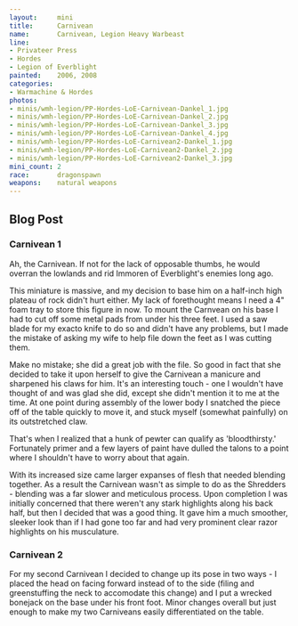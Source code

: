 ```yaml
---
layout:     mini
title:      Carnivean
name:       Carnivean, Legion Heavy Warbeast
line:       
- Privateer Press
- Hordes
- Legion of Everblight
painted:    2006, 2008
categories:
- Warmachine & Hordes
photos:
- minis/wmh-legion/PP-Hordes-LoE-Carnivean-Dankel_1.jpg
- minis/wmh-legion/PP-Hordes-LoE-Carnivean-Dankel_2.jpg
- minis/wmh-legion/PP-Hordes-LoE-Carnivean-Dankel_3.jpg
- minis/wmh-legion/PP-Hordes-LoE-Carnivean-Dankel_4.jpg
- minis/wmh-legion/PP-Hordes-LoE-Carnivean2-Dankel_1.jpg
- minis/wmh-legion/PP-Hordes-LoE-Carnivean2-Dankel_2.jpg
- minis/wmh-legion/PP-Hordes-LoE-Carnivean2-Dankel_3.jpg
mini_count: 2
race:       dragonspawn
weapons:    natural weapons
---
```


## Blog Post

### Carnivean 1
Ah, the Carnivean. If not for the lack of opposable thumbs, he would overran the lowlands and rid Immoren of Everblight's enemies long ago.
   
This miniature is massive, and my decision to base him on a half-inch high plateau of rock didn't hurt either. My lack of forethought means I need a 4" foam tray to store this figure in now. To mount the Carnvean on his base I had to cut off some metal pads from under his three feet. I used a saw blade for my exacto knife to do so and didn't have any problems, but I made the mistake of asking my wife to help file down the feet as I was cutting them.

Make no mistake; she did a great job with the file. So good in fact that she decided to take it upon herself to give the Carnivean a manicure and sharpened his claws for him. It's an interesting touch - one I wouldn't have thought of and was glad she did, except she didn't mention it to me at the time. At one point during assembly of the lower body I snatched the piece off of the table quickly to move it, and stuck myself (somewhat painfully) on its outstretched claw.

That's when I realized that a hunk of pewter can qualify as 'bloodthirsty.' Fortunately primer and a few layers of paint have dulled the talons to a point where I shouldn't have to worry about that again.

With its increased size came larger expanses of flesh that needed blending together. As a result the Carnivean wasn't as simple to do as the Shredders - blending was a far slower and meticulous process. Upon completion I was initially concerned that there weren't any stark highlights along his back half, but then I decided that was a good thing. It gave him a much smoother, sleeker look than if I had gone too far and had very prominent clear razor highlights on his musculature.

### Carnivean 2

For my second Carnivean I decided to change up its pose in two ways - I placed the head on facing forward instead of to the side (filing and greenstuffing the neck to accomodate this change) and I put a wrecked bonejack on the base under his front foot. Minor changes overall but just enough to make my two Carniveans easily differentiated on the table.